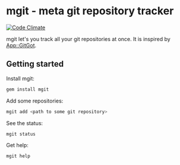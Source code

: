# mgit - meta git repository tracker

[![Code Climate](https://codeclimate.com/github/FlavourSys/mgit.png)](https://codeclimate.com/github/FlavourSys/mgit)

mgit let's you track all your git repositories at once. It is inspired by [App::GitGot](https://github.com/genehack/app-gitgot).

## Getting started

Install mgit:

```sh
gem install mgit
```

Add some repositories:

```sh
mgit add <path to some git repository>
```

See the status:

```sh
mgit status
```

Get help:

```sh
mgit help
```

